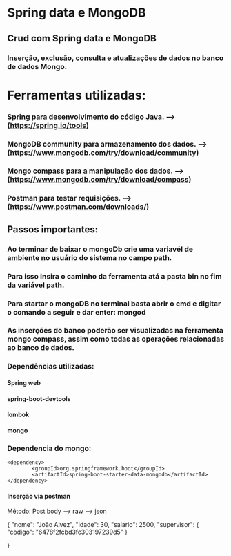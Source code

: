 # Spring data e MongoDB

## Crud com Spring data e MongoDB
### Inserção, exclusão, consulta e atualizações de dados no banco de dados Mongo.

# Ferramentas utilizadas:

### Spring  para desenvolvimento do código Java.    --> (https://spring.io/tools)
### MongoDB community para armazenamento dos dados. --> (https://www.mongodb.com/try/download/community)
### Mongo compass para a manipulação dos dados.     --> (https://www.mongodb.com/try/download/compass)
### Postman para testar requisições.                --> (https://www.postman.com/downloads/)

## Passos importantes:

### Ao terminar de baixar o mongoDb crie uma variavél de ambiente no usuário do sistema no campo path. 
### Para isso insira o caminho da ferramenta atá a pasta bin no fim da variável path.

### Para startar o mongoDB no terminal basta abrir o cmd e digitar o comando a seguir e dar enter: mongod

### As inserções do banco poderão ser visualizadas na ferramenta mongo compass, assim como todas as operações relacionadas ao banco de dados.

### Dependências utilizadas:

#### Spring web
#### spring-boot-devtools
#### lombok
#### mongo

### Dependencia do mongo:

    <dependency>
			<groupId>org.springframework.boot</groupId>
			<artifactId>spring-boot-starter-data-mongodb</artifactId>
	</dependency>


#### Inserção via postman

Método: Post
body --> raw --> json

{
    "nome": "João Alvez",
    "idade": 30,
    "salario": 2500,
    "supervisor": {
        "codigo": "6478f2fcbd3fc303197239d5"
    }
   
}
